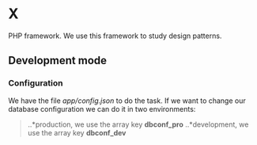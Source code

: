 # X
PHP framework. We use this framework to study design patterns. 

## Development mode


### Configuration

We have  the file *app/config.json* to do the task.
If we want to change our database configuration we can do it in two environments:
>..*production, we use the array key **dbconf_pro**
>..*development, we use the array key **dbconf_dev**

